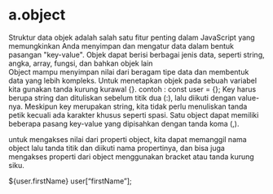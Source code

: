 # a.object
Struktur data objek adalah salah satu fitur penting dalam JavaScript yang memungkinkan Anda menyimpan dan mengatur data dalam bentuk pasangan "key-value". Objek dapat berisi berbagai jenis data, seperti string, angka, array, fungsi, dan bahkan objek lain  
 Object mampu menyimpan nilai dari beragam tipe data dan membentuk data yang lebih kompleks.
 Untuk menetapkan objek pada sebuah variabel kita gunakan tanda kurung kurawal {}. contoh :
 const user = {};
 Key harus berupa string dan dituliskan sebelum titik dua (:), lalu diikuti dengan value-nya. Meskipun key merupakan string, kita tidak perlu menuliskan tanda petik kecuali ada karakter khusus seperti spasi.
 Satu object dapat memiliki beberapa pasang key-value yang dipisahkan dengan tanda koma (,).

untuk mengakses nilai dari properti object, kita dapat memanggil nama object lalu tanda titik dan diikuti nama propertinya, dan bisa juga  mengakses properti dari object menggunakan bracket atau tanda kurung siku. 

 ${user.firstName}
 user[“firstName”];